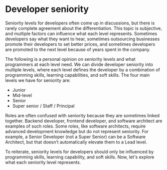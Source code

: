 # Developer seniority

Seniority levels for developers often come up in discussions, but there is rarely complete agreement about the differentiation. This topic is subjective, and multiple factors can influence what each level represents. Sometimes developers say what they want to hear, sometimes outsourcing businesses promote their developers to set better prices, and sometimes developers are promoted to the next level because of years spent in the company.

The following is a personal opinion on seniority levels and what programmers at each level need. We can divide developer seniority into multiple levels, where each level defines the developer by a combination of programming skills, learning capabilities, and soft skills. The four main levels we have for seniority are:

* Junior
* Mid-level
* Senior
* Super senior / Staff / Principal

Roles are often confused with seniority because they are sometimes linked together. Backend developer, frontend developer, and software architect are examples of such roles. Some roles, like software architects, require advanced development knowledge but do not represent seniority. For example, a Senior Developer (not a Super Senior) can be a Software Architect, but that doesn’t automatically elevate them to a Lead level.

To reiterate, seniority levels for developers should only be influenced by programming skills, learning capability, and soft skills. Now, let's explore what each seniority level represents.
